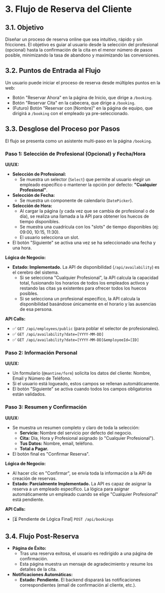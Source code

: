 <!-- File: /docs/features/03-booking-flow.md - v1.1 (ACTUALIZADO) -->

# 3. Flujo de Reserva del Cliente

## 3.1. Objetivo

Diseñar un proceso de reserva online que sea intuitivo, rápido y sin fricciones. El objetivo es guiar al usuario desde la selección del profesional (opcional) hasta la confirmación de la cita en el menor número de pasos posible, minimizando la tasa de abandono y maximizando las conversiones.

## 3.2. Puntos de Entrada al Flujo

Un usuario puede iniciar el proceso de reserva desde múltiples puntos en la web:

- Botón "Reservar Ahora" en la página de Inicio, que dirige a `/booking`.
- Botón "Reservar Cita" en la cabecera, que dirige a `/booking`.
- (Futuro) Botón "Reservar con [Nombre]" en la página de equipo, que dirigirá a `/booking` con el empleado ya pre-seleccionado.

## 3.3. Desglose del Proceso por Pasos

El flujo se presenta como un asistente multi-paso en la página `/booking`.

### Paso 1: Selección de Profesional (Opcional) y Fecha/Hora

**UI/UX:**

- **Selección de Profesional:**
  - Se muestra un selector (`Select`) que permite al usuario elegir un empleado específico o mantener la opción por defecto: **"Cualquier Profesional"**.
- **Selección de Fecha:**
  - Se muestra un componente de calendario (`DatePicker`).
- **Selección de Hora:**
  - Al cargar la página (y cada vez que se cambia de profesional o de día), se realiza una llamada a la API para obtener los huecos de tiempo disponibles.
  - Se muestra una cuadrícula con los "slots" de tiempo disponibles (ej: 09:00, 10:15, 11:30).
  - El usuario selecciona un slot.
- El botón "Siguiente" se activa una vez se ha seleccionado una fecha y una hora.

**Lógica de Negocio:**

- **Estado: Implementado.** La API de disponibilidad (`/api/availability`) es el cerebro del sistema.
  - Si se selecciona "Cualquier Profesional", la API calcula la capacidad total, fusionando los horarios de todos los empleados activos y restando las citas ya existentes para ofrecer todos los huecos posibles.
  - Si se selecciona un profesional específico, la API calcula la disponibilidad basándose únicamente en el horario y las ausencias de esa persona.

**API Calls:**

- ✅ `GET /api/employees/public` (para poblar el selector de profesionales).
- ✅ `GET /api/availability?date=[YYYY-MM-DD]`
- ✅ `GET /api/availability?date=[YYYY-MM-DD]&employeeId=[ID]`

### Paso 2: Información Personal

**UI/UX:**

- Un formulario (`@mantine/form`) solicita los datos del cliente: Nombre, Email y Número de Teléfono.
- Si el usuario está logueado, estos campos se rellenan automáticamente.
- El botón "Siguiente" se activa cuando todos los campos obligatorios están validados.

### Paso 3: Resumen y Confirmación

**UI/UX:**

- Se muestra un resumen completo y claro de toda la selección:
  - **Servicio:** Nombre del servicio por defecto del negocio.
  - **Cita:** Día, Hora y Profesional asignado (o "Cualquier Profesional").
  - **Tus Datos:** Nombre, email, teléfono.
  - **Total a Pagar.**
- El botón final es "Confirmar Reserva".

**Lógica de Negocio:**

- Al hacer clic en "Confirmar", se envía toda la información a la API de creación de reservas.
- **Estado: Parcialmente Implementado.** La API es capaz de asignar la reserva a un empleado específico. La lógica para asignar automáticamente un empleado cuando se elige "Cualquier Profesional" está pendiente.

**API Calls:**

- [⏳ Pendiente de Lógica Final] `POST /api/bookings`

## 3.4. Flujo Post-Reserva

- **Página de Éxito:**
  - Tras una reserva exitosa, el usuario es redirigido a una página de confirmación.
  - Esta página muestra un mensaje de agradecimiento y resume los detalles de la cita.
- **Notificaciones Automáticas:**
  - **Estado: Pendiente.** El backend disparará las notificaciones correspondientes (email de confirmación al cliente, etc.).
